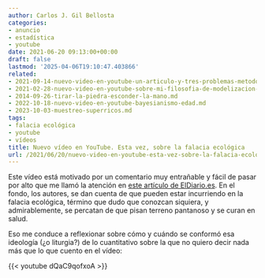 ```yaml
---
author: Carlos J. Gil Bellosta
categories:
- anuncio
- estadística
- youtube
date: 2021-06-20 09:13:00+00:00
draft: false
lastmod: '2025-04-06T19:10:47.403866'
related:
- 2021-09-14-nuevo-video-en-youtube-un-articulo-y-tres-problemas-metodologicos.md
- 2021-02-28-nuevo-video-en-youtube-sobre-mi-filosofia-de-modelizacion-de-datos.md
- 2014-09-26-tirar-la-piedra-esconder-la-mano.md
- 2022-10-18-nuevo-video-en-youtube-bayesianismo-edad.md
- 2023-10-03-muestreo-superricos.md
tags:
- falacia ecológica
- youtube
- vídeos
title: Nuevo vídeo en YouTube. Esta vez, sobre la falacia ecológica
url: /2021/06/20/nuevo-video-en-youtube-esta-vez-sobre-la-falacia-ecologica/
---
```


Este vídeo está motivado por un comentario muy entrañable y fácil de pasar por alto que me llamó la atención en [este artículo de ElDiario.es](https://www.eldiario.es/economia/mapa-ciudades-ricas-pobres-espana-relacion-hijos-mujer_1_7973847.html). En el fondo, los autores, se dan cuenta de que pueden estar incurriendo en la falacia ecológica, término que dudo que conozcan siquiera, y admirablemente, se percatan de que pisan terreno pantanoso y se curan en salud.

Eso me conduce a reflexionar sobre cómo y cuándo se conformó esa ideología (¿o liturgia?) de lo cuantitativo sobre la que no quiero decir nada más que lo que cuento en el vídeo:

{{< youtube dQaC9qofxoA >}}